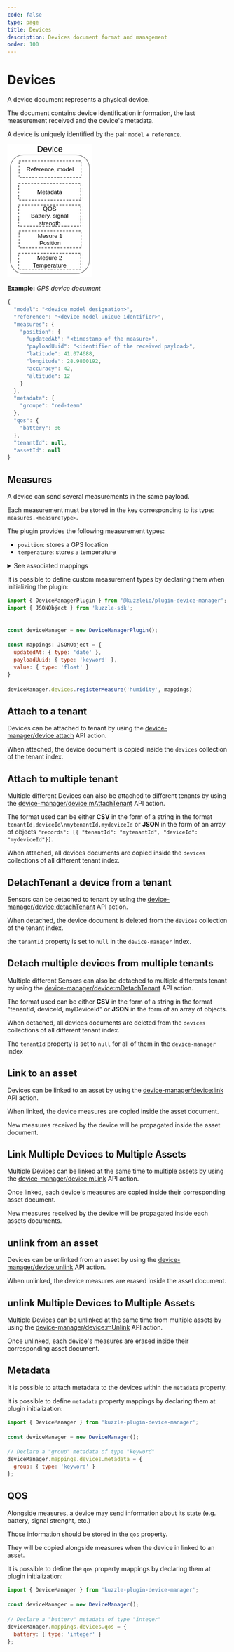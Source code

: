 ```yaml
---
code: false
type: page
title: Devices
description: Devices document format and management
order: 100
---
```


# Devices

A device document represents a physical device.

The document contains device identification information, the last measurement received and the device's metadata.

A device is uniquely identified by the pair `model` + `reference`.

![device document](./device-document.png)

**Example:** _GPS device document_
```js
{
  "model": "<device model designation>",
  "reference": "<device model unique identifier>",
  "measures": {
    "position": {
      "updatedAt": "<timestamp of the measure>",
      "payloadUuid": "<identifier of the received payload>",
      "latitude": 41.074688,
      "longitude": 28.9800192,
      "accuracy": 42,
      "altitude": 12
    }
  },
  "metadata": {
    "groupe": "red-team"
  },
  "qos": {
    "battery": 86
  },
  "tenantId": null,
  "assetId": null
}
```

## Measures

A device can send several measurements in the same payload.

Each measurement must be stored in the key corresponding to its type: `measures.<measureType>`.

The plugin provides the following measurement types:

  - `position`: stores a GPS location
  - `temperature`: stores a temperature

<details><summary>See associated mappings</summary>

```js
{
  // [...]
  measures: {
    properties: {
      temperature: {
        properties: {
          updatedAt: { type: 'date' },
          payloadUuid: { type: 'keyword' },
          value: { type: 'float' },
        }
      },
      position: {
        properties: {
          updatedAt: { type: 'date' },
          payloadUuid: { type: 'keyword' },

          latitude: { type: 'float' },
          longitude: { type: 'float' },
          altitude: { type: 'float' },
          accuracy: { type: 'integer' },
        }
      },
    }
  },
}
```

</details>

It is possible to define custom measurement types by declaring them when initializing the plugin:

```js
import { DeviceManagerPlugin } from '@kuzzleio/plugin-device-manager';
import { JSONObject } from 'kuzzle-sdk';


const deviceManager = new DeviceManagerPlugin();

const mappings: JSONObject = {
  updatedAt: { type: 'date' },
  payloadUuid: { type: 'keyword' },
  value: { type: 'float' }
} 

deviceManager.devices.registerMeasure('humidity', mappings)
```

## Attach to a tenant

Devices can be attached to tenant by using the [device-manager/device:attach](/official-plugins/device-manager/1/controllers/device/attach) API action.

When attached, the device document is copied inside the `devices` collection of the tenant index.

## Attach to multiple tenant

Multiple different Devices can also be attached to different tenants by using the [device-manager/device:mAttachTenant](/kuzzle-iot-platform/device-manager/1/controllers/device/m-attach) API action.

The format used can be either __CSV__ in the form of a string in the format `tenantId,deviceId\nmytenantId,mydeviceId` or __JSON__ in the form of an array of objects `"records": [{ "tenantId": "mytenantId", "deviceId": "mydeviceId"}]`.

When attached, all devices documents are copied inside the `devices` collections of all different tenant index.

## DetachTenant a device from a tenant

Sensors can be detached to tenant by using the [device-manager/device:detachTenant](/kuzzle-iot-platform/device-manager/1/controllers/device/detachTenant) API action.

When detached, the device document is deleted from the `devices` collection of the tenant index.

the `tenantId` property is set to `null` in the `device-manager` index.
## Detach multiple devices from multiple tenants

Multiple different Sensors can also be detached to multiple differents tenant by using the [device-manager/device:mDetachTenant](/kuzzle-iot-platform/device-manager/1/controllers/device/mDetachTenant) API action.

The format used can be either __CSV__ in the form of a string in the format "tenantId, deviceId, myDeviceId" or __JSON__ in the form of an array of objects.

When detached, all devices documents are deleted from the `devices` collections of all different tenant index.

The `tenantId` property is set to `null` for all of them in the `device-manager` index

## Link to an asset

Devices can be linked to an asset by using the [device-manager/device:link](/official-plugins/device-manager/1/controllers/device/link) API action.

When linked, the device measures are copied inside the asset document.

New measures received by the device will be propagated inside the asset document.

## Link Multiple Devices to Multiple Assets

Multiple Devices can be linked at the same time to multiple assets by using the [device-manager/device:mLink](/kuzzle-iot-platform/device-manager/1/controllers/device/m-link) API action.

Once linked, each device's measures are copied inside their corresponding asset document.

New measures received by the device will be propagated inside each assets documents.


## unlink from an asset

Devices can be unlinked from an asset by using the [device-manager/device:unlink](/kuzzle-iot-platform/device-manager/1/controllers/device/unlink) API action.

When unlinked, the device measures are erased inside the asset document.

## unlink Multiple Devices to Multiple Assets

Multiple Devices can be unlinked at the same time from multiple assets by using the [device-manager/device:mUnlink](/kuzzle-iot-platform/device-manager/1/controllers/device/m-unlink) API action.

Once unlinked, each device's measures are erased inside their corresponding asset document.

## Metadata

It is possible to attach metadata to the devices within the `metadata` property.

It is possible to define `metadata` property mappings by declaring them at plugin initialization:

```js
import { DeviceManager } from 'kuzzle-plugin-device-manager';

const deviceManager = new DeviceManager();

// Declare a "group" metadata of type "keyword"
deviceManager.mappings.devices.metadata = {
  group: { type: 'keyword' }
};
```

## QOS

Alongside measures, a device may send information about its state (e.g. battery, signal strenght, etc.)

Those information should be stored in the `qos` property.

They will be copied alongside measures when the device in linked to an asset.

It is possible to define the `qos` property mappings by declaring them at plugin initialization:

```js
import { DeviceManager } from 'kuzzle-plugin-device-manager';

const deviceManager = new DeviceManager();

// Declare a "battery" metadata of type "integer"
deviceManager.mappings.devices.qos = {
  battery: { type: 'integer' }
};
```
